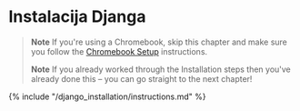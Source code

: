 # Instalacija Djanga

> **Note** If you're using a Chromebook, skip this chapter and make sure you follow the [Chromebook Setup](../chromebook_setup/README.md) instructions.
> 
> **Note** If you already worked through the Installation steps then you've already done this – you can go straight to the next chapter!

{% include "/django_installation/instructions.md" %}